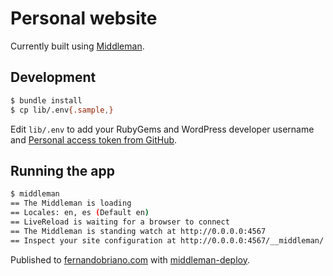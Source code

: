 # Personal website

Currently built using [Middleman](http://middlemanapp.com/).

## Development

```bash
$ bundle install
$ cp lib/.env{.sample,}
```

Edit `lib/.env` to add your RubyGems and WordPress developer username and [Personal access token from GitHub](https://github.com/settings/tokens).

## Running the app

```bash
$ middleman
== The Middleman is loading
== Locales: en, es (Default en)
== LiveReload is waiting for a browser to connect
== The Middleman is standing watch at http://0.0.0.0:4567
== Inspect your site configuration at http://0.0.0.0:4567/__middleman/
```

Published to [fernandobriano.com](http://fernandobriano.com) with [middleman-deploy](https://github.com/middleman-contrib/middleman-deploy).
